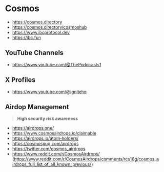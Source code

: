 # Cosmos

- https://cosmos.directory
- https://cosmos.directory/cosmoshub
- https://www.ibcprotocol.dev
- https://ibc.fun

## YouTube Channels

- https://www.youtube.com/@ThePodocasts1

## X Profiles
- https://www.youtube.com/@ignitehq

## Airdop Management

> **High security risk awareness**

- https://airdrops.one/
- https://www.cosmosairdrops.io/claimable
- https://airdrops.io/atom-holders/
- https://cosmospug.com/airdrops
- https://twitter.com/cosmos_airdrops
- https://www.reddit.com/r/CosmosAirdrops/ (https://www.reddit.com/r/CosmosAirdrops/comments/rcs16g/cosmos_airdrops_full_list_of_all_known_previous/)
